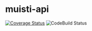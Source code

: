 # muisti-api

[![Coverage Status](https://coveralls.io/repos/github/Metatavu/muisti-api/badge.svg?branch=develop)](https://coveralls.io/github/Metatavu/muisti-api?branch=develop)
![CodeBuild Status](https://codebuild.eu-central-1.amazonaws.com/badges?uuid=eyJlbmNyeXB0ZWREYXRhIjoic1BQUlJrWTg0M2l3R29BSjE5NnVzVS9qUEoxMGllUEVMaitOY09yVXdYZUNYRjNlMnJEMHNMOVNUS0p3ODltZG1yYUNCSmg1bW4yaWRMazduUkt0YUNJPSIsIml2UGFyYW1ldGVyU3BlYyI6InN0L1laWTYwMDRnVVV4cEIiLCJtYXRlcmlhbFNldFNlcmlhbCI6MX0%3D&branch=develop "CodeBuild status")
